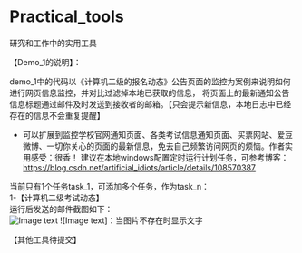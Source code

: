 # Practical_tools
研究和工作中的实用工具

【Demo_1的说明】：

demo_1中的代码以《计算机二级的报名动态》公告页面的监控为案例来说明如何进行网页信息监控，并对比过滤掉本地已获取的信息，
将页面上的最新通知公告信息标题通过邮件及时发送到接收者的邮箱。【只会提示新信息，本地日志中已经存在的信息不会重复提醒】

* 可以扩展到监控学校官网通知页面、各类考试信息通知页面、买票网站、爱豆微博、一切你关心的页面的最新信息，免去自己频繁访问网页的烦恼。作者实用感受：很香！
建议在本地windows配置定时运行计划任务，可参考博客：https://blog.csdn.net/artificial_idiots/article/details/108570387

当前只有1个任务task_1，可添加多个任务，作为task_n：  
1-【计算机二级考试动态】  
运行后发送的邮件截图如下：  
![Image text](https://github.com/yguo18/CircleFollowButton/raw/master/Assets/Image/xiaoguotu.png)
![Image text]：当图片不存在时显示文字

【其他工具待提交】  
